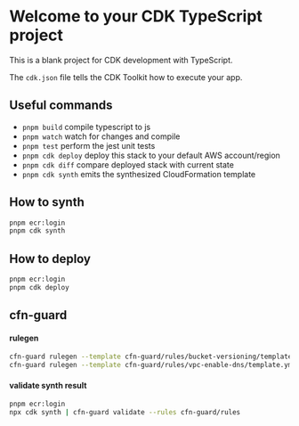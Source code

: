 # Welcome to your CDK TypeScript project

This is a blank project for CDK development with TypeScript.

The `cdk.json` file tells the CDK Toolkit how to execute your app.

## Useful commands

* `pnpm build`   compile typescript to js
* `pnpm watch`   watch for changes and compile
* `pnpm test`    perform the jest unit tests
* `pnpm cdk deploy`  deploy this stack to your default AWS account/region
* `pnpm cdk diff`    compare deployed stack with current state
* `pnpm cdk synth`   emits the synthesized CloudFormation template


## How to synth

```bash
pnpm ecr:login
pnpm cdk synth
```

## How to deploy

```bash
pnpm ecr:login
pnpm cdk deploy
```

## cfn-guard

#### rulegen
```bash
cfn-guard rulegen --template cfn-guard/rules/bucket-versioning/template.yml --output cfn-guard/rules/bucket-versioning/bucket-versioning.guard
cfn-guard rulegen --template cfn-guard/rules/vpc-enable-dns/template.yml --output cfn-guard/rules/vpc-enable-dns/vpc-enable-dns.guard
```

#### validate synth result
```bash
pnpm ecr:login
npx cdk synth | cfn-guard validate --rules cfn-guard/rules
```